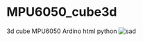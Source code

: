 # MPU6050_cube3d
3d cube MPU6050 Ardino html python
![sad](https://github.com/user-attachments/assets/262c285e-3731-498b-b828-5d87e5594f14)
